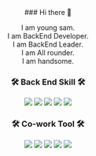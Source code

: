 <div align="center">
### Hi there 👋

I am young sam.  
I am BackEnd Developer.   
I am BackEnd Leader.   
I am All rounder.   
I am handsome.   


### 🛠  Back End Skill  🛠
<img src="https://img.shields.io/badge/Larevel-FF2D20?style=flat-square&logo=Laravel&logoColor=white"/> <img src="https://img.shields.io/badge/CodeIgniter-EF4223?style=flat-square&logo=CodeIgniter&logoColor=white"/> <img src="https://img.shields.io/badge/Redis-DC382D?style=flat-square&logo=Redis&logoColor=white"/> <img src="https://img.shields.io/badge/Mysql-4479A1?style=flat-square&logo=Mysql&logoColor=white"/> <img src="https://img.shields.io/badge/MariaDB-003545?style=flat-square&logo=MariaDB&logoColor=white"/> 
  
### 🛠  Co-work Tool  🛠
<img src="https://img.shields.io/badge/Slack-4A154B?style=flat-square&logo=Slack&logoColor=white"/> <img src="https://img.shields.io/badge/Confluence-172B4D?style=flat-square&logo=Confluence&logoColor=white"/> <img src="https://img.shields.io/badge/Github-181717?style=flat-square&logo=Github&logoColor=white"/> <img src="https://img.shields.io/badge/Mysql-4479A1?style=flat-square&logo=Mysql&logoColor=white"/> <img src="https://img.shields.io/badge/MariaDB-003545?style=flat-square&logo=MariaDB&logoColor=white"/> 

</div>
<!--
**blueloveh/blueloveh** is a ✨ _special_ ✨ repository because its `README.md` (this file) appears on your GitHub profile.

Here are some ideas to get you started:

- 🔭 I’m currently working on ...
- 🌱 I’m currently learning ...
- 👯 I’m looking to collaborate on ...
- 🤔 I’m looking for help with ...
- 💬 Ask me about ...
- 📫 How to reach me: ...
- 😄 Pronouns: ...
- ⚡ Fun fact: ...
-->
